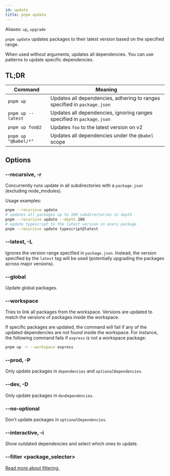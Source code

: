 ```yaml
---
id: update
title: pnpm update
---
```


Aliases: `up`, `upgrade`

`pnpm update` updates packages to their latest version based on the specified
range.

When used without arguments, updates all dependencies. You can use patterns to
update specific dependencies.

## TL;DR

| Command              | Meaning                                                                  |
|----------------------|--------------------------------------------------------------------------|
|`pnpm up`             | Updates all dependencies, adhering to ranges specified in `package.json` |
|`pnpm up --latest`    | Updates all dependencies, ignoring ranges specified in `package.json`    |
|`pnpm up foo@2`       | Updates `foo` to the latest version on v2                                |
|`pnpm up "@babel/*"` | Updates all dependencies under the `@babel` scope                        |

## Options

### --recursive, -r

Concurrently runs update in all subdirectories with a `package.json` (excluding
node_modules).

Usage examples:

```sh
pnpm --recursive update
# updates all packages up to 100 subdirectories in depth
pnpm --recursive update --depth 100
# update typescript to the latest version in every package
pnpm --recursive update typescript@latest
```

### --latest, -L

Ignores the version range specified in `package.json`. Instead, the version specified by the `latest` tag will be used (potentially upgrading the packages across major versions).

### --global

Update global packages.

### --workspace

Tries to link all packages from the workspace. Versions are updated to match the
versions of packages inside the workspace.

If specific packages are updated, the command will fail if any of the updated
dependencies are not found inside the workspace. For instance, the following
command fails if `express` is not a workspace package:

```sh
pnpm up -r --workspace express
```

### --prod, -P

Only update packages in `dependencies` and `optionalDependencies`.

### --dev, -D

Only update packages in `devDependencies`.

### --no-optional

Don't update packages in `optionalDependencies`.

### --interactive, -i

Show outdated dependencies and select which ones to update.

### --filter &lt;package_selector\>

[Read more about filtering.](../filtering.md)
